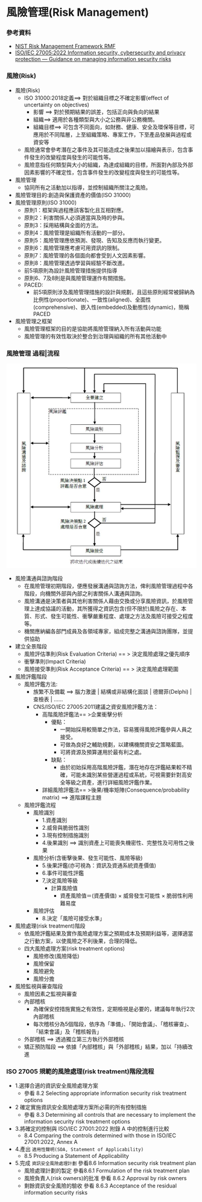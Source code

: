 # 風險管理(Risk Management)  

### 參考資料
- [NIST Risk Management Framework RMF](https://csrc.nist.gov/Projects/risk-management)
- [ISO/IEC 27005:2022 Information security, cybersecurity and privacy protection — Guidance on managing information security risks](https://www.iso.org/standard/80585.html)

### 風險(Risk)
- 風險(Risk)
  - ISO 31000:2018定義==> 對於組織目標之不確定影響(effect of uncertainty on objectives)
    - 影響 ==> 對於預期結果的誤差，包括正向與負向的結果
    - 組織==> 適用於各種類型與大小之公務與非公務機關。
    - 組織目標==> 可包含不同面向，如財務、健康、安全及環保等目標，可應用於不同階層，上至組織策略、專案工作，下至產品發展與過程或資安等
  - 風險通常會參考潛在之事件及其可能造成之後果加以描繪與表示，包含事件發生的改變程度與發生的可能性等。
  - 風險意指任何類型與大小的組織，為達成組織的目標，所面對內部及外部因素影響的不確定性，包含事件發生的改變程度與發生的可能性等。
- 風險管理
  - 協同所有之活動加以指導，並控制組織所關注之風險。
- 風險管理目的:創造與保護資產的價值(ISO 31000)
- 風險管理原則(ISO 31000)
  - 原則1：框架與過程應該客製化且互相對應。
  - 原則2：利害關係人必須適當與及時的參與。
  - 原則3：採用結構與全面的方法。
  - 原則4：風險管理是組織所有活動的一部分。
  - 原則5：風險管理應依預測、發現、告知及反應而執行變更。
  - 原則6：風險管理應考慮可用資訊的限制。
  - 原則7：風險管理的各個面向都會受到人文因素影響。
  - 原則8：風險管理透過學習與經驗不斷改進。
  - 前5項原則為設計風險管理措施提供指導
  - 原則6、7及8則是與風險管理運作有關措施。
  - PACED:
    - 前5項原則涉及風險管理措施的設計與規劃，且這些原則經常被歸納為比例性(proportionate)、一致性(aligned)、全面性(comprehensive)、嵌入性(embedded)及動態性(dynamic)，簡稱PACED
- 風險管理之框架
  - 風險管理框架的目的是協助將風險管理納入所有活動與功能
  - 風險管理的有效性取決於整合到治理與組織的所有其他活動中

### 風險管理 過程|流程
![risk.JPG](./risk.JPG)
- 風險溝通與諮詢階段 
  - 在風險管理初期階段，便應發展溝通與諮詢方法，俾利風險管理過程中各階段，向機關外部與內部之利害關係人溝通與諮詢。
  - 風險溝通是決策者與其他利害關係人藉由交換或分享風險資訊，於風險管理上達成協議的活動，其所獲得之資訊包含(但不限於)風險之存在、本質、形式、發生可能性、衝擊嚴重程度、處理之方法及風險可接受之程度等。
  - 機關應納編各部門成員及各領域專家，組成完整之溝通與諮詢團隊，並提供協助 
- 建立全景階段 
  - 風險評估準則(Risk Evaluation Criteria) == > 決定風險處理之優先順序
  - 衝擊準則(Impact Criteria) 
  - 風險接受準則(Risk Acceptance Criteria) == > 決定風險處理範圍
- 風險評鑑階段 
  - 風險評鑑方法: 
    - 族繁不及備載 ==> 腦力激盪 | 結構或非結構化面談 | 德爾菲(Delphi) | 查檢表 | ......
    - CNS/ISO/IEC 27005:2011建議之資安風險評鑑方法：
      - 高階風險評鑑法== >企業衝擊分析
        - 優點：
          - 一開始採用較簡單之作法，容易獲得風險評鑑參與人員之接受。
          - 可做為良好之輔助規劃，以建構機關資安之策略藍圖。
          - 可將資源及預算運用於最有利之處。
        - 缺點：
          - 由於初始採用高階風險評鑑，潛在地存在評鑑結果較不精確，可能未識別某些營運過程或系統，可視需要針對高安全等級之資產，進行詳細風險評鑑作業。 
      - 詳細風險評鑑法== >後果/機率矩陣(Consequence/probability matrix) ==> 進階課程主題
  - 風險評鑑流程
    - 風險識別
      - 1.資產識別
      - 2.威脅與脆弱性識別
      - 3.現有控制措施識別
      - 4.後果識別 ==> 識別資產上可能喪失機密性、完整性及可用性之後果
    - 風險分析(含衝擊後果、發生可能性、風險等級)
      - 5.後果評鑑(亦可視為：資訊及資通系統資產價值) 
      - 6.事件可能性評鑑
      - 7,決定風險等級
        - 計算風險值
          - 資產風險值＝(資產價值) × 威脅發生可能性 × 脆弱性利用難易度  
    - 風險評估 
      - 8.決定「風險可接受水準」 
- 風險處理(risk treatment)階段 
  - 依風險評鑑結果及實作風險處理方案之預期成本及預期利益等，選擇適當之行動方案，以使風險之不利後果，合理的降低。
  - 四大風險處理方案(risk treatment options)
    - 風險修改(風險降低)
    - 風險保留
    - 風險避免
    - 風險分擔 
- 風險監視與審查階段
  - 風險因素之監視與審查
  - 內部稽核
    - 為確保安控措施實施之有效性，定期檢視是必要的，建議每年執行2次內部稽核
    - 每次稽核分為5個階段，依序為「準備」、「開始會議」、「稽核審查」、「結束會議」及「稽核報告」 
  - 外部稽核 ==> 透過獨立第三方執行外部稽核
  - 矯正預防階段 ==> 依據「內部稽核」與「外部稽核」結果，加以「持續改進


### ISO 27005 規範的風險處理(risk treatment)階段流程
- 1.選擇合適的資訊安全風險處理方案
  - 參看 8.2 Selecting appropriate information security risk treatment options 
- 2 確定實施資訊安全風險處理方案所必需的所有控制措施
  - 參看 8.3 Determining all controls that are necessary to implement the information security  risk treatment options
- 3.將確定的控制與 ISO/IEC 27001:2022 附錄 A 中的控制進行比較
  - 8.4 Comparing the controls determined with those in ISO/IEC 27001:2022, Annex A
- 4.產出 `適用性聲明(SOA, Statement of Applicability)`
  - 8.5 Producing a Statement of Applicability
- 5.完成 `資訊安全風險處理計劃`  參看8.6 Information security risk treatment plan
  - 風險處理計劃的製定   參看8.6.1 Formulation of the risk treatment plan
  - 風險負責人(risk owners)的批准    參看 8.6.2 Approval by risk owners
  - 剩餘資訊安全風險的驗收  參看  8.6.3 Acceptance of the residual information security risks
